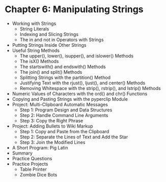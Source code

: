 # Chapter 6: Manipulating Strings
- Working with Strings
  - String Literals
  - Indexing and Slicing Strings
  - The in and not in Operators with Strings
- Putting Strings Inside Other Strings
- Useful String Methods
  - The upper(), lower(), isupper(), and islower() Methods
  - The isX() Methods
  - The startswith() and endswith() Methods
  - The join() and split() Methods
  - Splitting Strings with the partition() Method
  - Justifying Text with the rjust(), ljust(), and center() Methods
  - Removing Whitespace with the strip(), rstrip(), and lstrip() Methods
- Numeric Values of Characters with the ord() and chr() Functions
- Copying and Pasting Strings with the pyperclip Module
- Project: Multi-Clipboard Automatic Messages
  - Step 1: Program Design and Data Structures
  - Step 2: Handle Command Line Arguments
  - Step 3: Copy the Right Phrase
- Project: Adding Bullets to Wiki Markup
  - Step 1: Copy and Paste from the Clipboard
  - Step 2: Separate the Lines of Text and Add the Star
  - Step 3: Join the Modified Lines
- A Short Program: Pig Latin
- Summary
- Practice Questions
- Practice Projects
  - Table Printer
  - Zombie Dice Bots